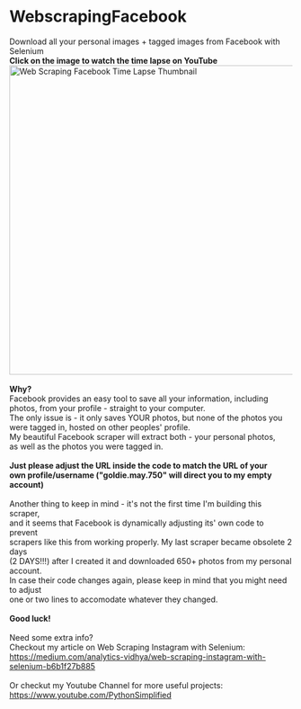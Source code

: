 # WebscrapingFacebook
Download all your personal images + tagged images from Facebook with Selenium
<br>
<b>Click on the image to watch the time lapse on YouTube</b>
<br>
<a href="https://youtu.be/2eD8PK4VBCI">
<img alt="Web Scraping Facebook Time Lapse Thumbnail" src="https://user-images.githubusercontent.com/32107652/105085925-53cf2c80-5a4d-11eb-92d8-03c3254f77dc.jpg" width="550">
</a>
<br>
<br>
<b>Why?</b>
<br>
Facebook provides an easy tool to save all your information, including
<br>
photos, from your profile - straight to your computer.
<br>
The only issue is - it only saves YOUR photos, but none of the photos you 
<br>
were tagged in, hosted on other peoples' profile.
<br>
My beautiful Facebook scraper will extract both - your personal photos,
<br>
as well as the photos you were tagged in.
<br>
<br>
<b>Just please adjust the URL inside the code to match the URL of your
<br>
own profile/username ("goldie.may.750" will direct you to my empty account)</b>
<br>
<br>
Another thing to keep in mind - it's not the first time I'm building this scraper,
<br>
and it seems that Facebook is dynamically adjusting its' own code to prevent
<br>
scrapers like this from working properly. My last scraper became obsolete 2 days
<br>
(2 DAYS!!!) after I created it and downloaded 650+ photos from my personal account. 
<br>
In case their code changes again, please keep in mind that you might need to adjust
<br>
one or two lines to accomodate whatever they changed.
<br>
<br>
<b>Good luck!</b>
<br>
<br>
Need some extra info?
<br>
Checkout my article on Web Scraping Instagram with Selenium:
<br>
https://medium.com/analytics-vidhya/web-scraping-instagram-with-selenium-b6b1f27b885
<br>
<br>
Or checkut my Youtube Channel for more useful projects:
<br>
https://www.youtube.com/PythonSimplified
